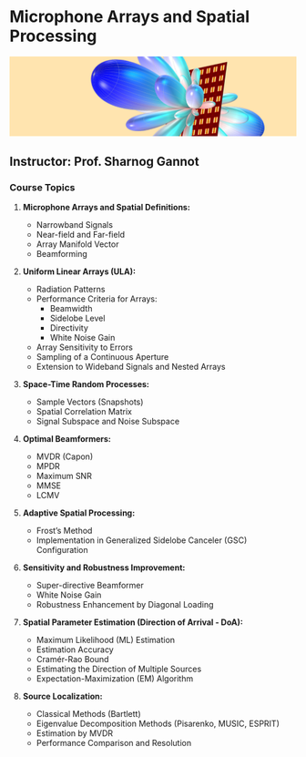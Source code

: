 # Microphone Arrays and Spatial Processing
![Microphone Array](./beamformer.png)
## Instructor: Prof. Sharnog Gannot

### Course Topics

1. **Microphone Arrays and Spatial Definitions:**
   - Narrowband Signals
   - Near-field and Far-field
   - Array Manifold Vector
   - Beamforming

2. **Uniform Linear Arrays (ULA):**
   - Radiation Patterns
   - Performance Criteria for Arrays:
     - Beamwidth
     - Sidelobe Level
     - Directivity
     - White Noise Gain
   - Array Sensitivity to Errors
   - Sampling of a Continuous Aperture
   - Extension to Wideband Signals and Nested Arrays

3. **Space-Time Random Processes:**
   - Sample Vectors (Snapshots)
   - Spatial Correlation Matrix
   - Signal Subspace and Noise Subspace

4. **Optimal Beamformers:**
   - MVDR (Capon)
   - MPDR
   - Maximum SNR
   - MMSE
   - LCMV

5. **Adaptive Spatial Processing:**
   - Frost’s Method
   - Implementation in Generalized Sidelobe Canceler (GSC) Configuration

6. **Sensitivity and Robustness Improvement:**
   - Super-directive Beamformer
   - White Noise Gain
   - Robustness Enhancement by Diagonal Loading

7. **Spatial Parameter Estimation (Direction of Arrival - DoA):**
   - Maximum Likelihood (ML) Estimation
   - Estimation Accuracy
   - Cramér-Rao Bound
   - Estimating the Direction of Multiple Sources
   - Expectation-Maximization (EM) Algorithm

8. **Source Localization:**
   - Classical Methods (Bartlett)
   - Eigenvalue Decomposition Methods (Pisarenko, MUSIC, ESPRIT)
   - Estimation by MVDR
   - Performance Comparison and Resolution
